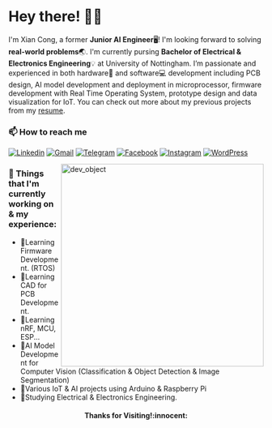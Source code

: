 <!-- Greeting -->
# Hey there! :wave::smiley:

<!--Introduction -->
I'm Xian Cong, a former **Junior AI Engineer**🖥! I'm looking forward to solving **real-world problems**:earth_asia:. I'm currently pursing **Bachelor of Electrical & Electronics Engineering**:bulb: at University of Nottingham. I’m passionate and experienced in both hardware:wrench: and software:computer: development including PCB design, AI model development and deployment in microprocessor, firmware development with Real Time Operating System, prototype design and data visualization for IoT. You can check out more about my previous projects from my [resume](https://github.com/xian-cong/xian-cong/blob/main/Koay%20Xian%20Cong%20Resume.pdf).
<br>

<!-- Your badges -->
### 📫 How to reach me
[![Linkedin](https://img.shields.io/badge/-Xian_Cong-blue?style=flat&logo=Linkedin&logoColor=white)](https://www.linkedin.com/in/xiancong8302/)
[![Gmail](https://img.shields.io/badge/-familykoay-c14438?style=flat&logo=Gmail&logoColor=white)](mailto:familykoay@gmail.com)
[![Telegram](https://img.shields.io/badge/-@Xian_Cong-blue?style=flat&logo=Telegram&logoColor=white)](https://t.me/xc0238)
[![Facebook](https://img.shields.io/badge/Facebook-%231877F2.svg?stylee=flat&labelColor=for-the-badge&logo=Facebook&logoColor=white)](https://www.facebook.com/xiancong0238/)
[![Instagram](https://img.shields.io/badge/-xiancong8302-c13584?style=flat&labelColor=c13584&logo=instagram&logoColor=white)](https://www.instagram.com/xiancong8302)
[![WordPress](https://img.shields.io/badge/XC_Blog-%23117AC9.svg?style=flat&labelColor=for-the-badge&logo=WordPress&logoColor=white)](https://xcdiary.wordpress.com/)

<!-- Sample Dev class image -->
<img src="https://www.cyberark.com/wp-content/uploads/2019/11/Developer.jpg" alt="dev_object" align="right" width="400" />

### 💼  Things that I'm currently working on & my experience: 
* 🌱Learning Firmware Development. (RTOS)
* 🌱Learning CAD for PCB Development.
* 🌱Learning nRF, MCU, ESP...
* 🔭AI Model Development for Computer Vision (Classification & Object Detection & Image Segmentation)
* 🔭Various IoT & AI projects using Arduino & Raspberry Pi
* 📖Studying Electrical & Electronics Engineering.

</p>

  
<h4 align="center"> Thanks for Visiting!:innocent:</h4>
